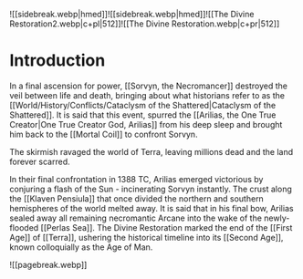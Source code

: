 ![[sidebreak.webp|hmed]]![[sidebreak.webp|hmed]]![[The Divine Restoration2.webp|c+pl|512]]![[The Divine Restoration.webp|c+pr|512]]

# Introduction
In a final ascension for power, [[Sorvyn, the Necromancer]] destroyed the veil between life and death, bringing about what historians refer to as the [[World/History/Conflicts/Cataclysm of the Shattered|Cataclysm of the Shattered]]. It is said that this event, spurred the [[Arilias, the One True Creator|One True Creator God, Arilias]] from his deep sleep and brought him back to the [[Mortal Coil]] to confront Sorvyn.

The skirmish ravaged the world of Terra, leaving millions dead and the land forever scarred.

In their final confrontation in 1388 TC, Arilias emerged victorious by conjuring a flash of the Sun - incinerating Sorvyn instantly. The crust along the [[Klaven Pensiula]] that once divided the northern and southern hemispheres of the world melted away. It is said that in his final bow, Arilias sealed away all remaining necromantic Arcane into the wake of the newly-flooded [[Perlas Sea]]. The Divine Restoration marked the end of the [[First Age]] of [[Terra]], ushering the historical timeline into its [[Second Age]], known colloquially as the Age of Man.

![[pagebreak.webp]]
